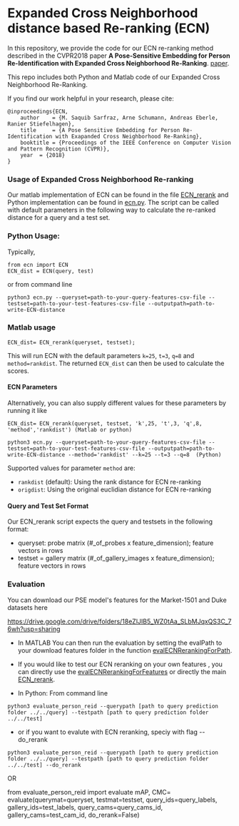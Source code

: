 # Expanded Cross Neighborhood distance based Re-ranking (ECN)

In this repository, we provide the code for our ECN re-ranking method described in the CVPR2018 paper **A Pose-Sensitive Embedding for Person Re-Identification with Expanded Cross Neighborhood Re-Ranking**. [paper](http://openaccess.thecvf.com/content_cvpr_2018/papers/Sarfraz_A_Pose-Sensitive_Embedding_CVPR_2018_paper.pdf).

This repo includes both Python and Matlab code of our Expanded Cross Neighborhood Re-Ranking. 

If you find our work helpful in your research, please cite:

``` 
@inproceedings{ECN,
    author    = {M. Saquib Sarfraz, Arne Schumann, Andreas Eberle, Ranier Stiefelhagen}, 
    title     = {A Pose Sensitive Embedding for Person Re-Identification with Exapanded Cross Neighborhood Re-Ranking}, 
    booktitle = {Proceedings of the IEEE Conference on Computer Vision and Pattern Recognition (CVPR)},
    year  = {2018}
}
``` 

### Usage of Expanded Cross Neighborhood Re-ranking

Our matlab implementation of ECN can be found in the file [ECN_rerank](https://github.com/pse-ecn/expanded-cross-neighborhood/blob/master/ECN_rerank.m) and Python implementation can be found in [ecn.py](https://github.com/pse-ecn/expanded-cross-neighborhood/blob/master/ecn.py). 
The script can be called with default parameters in the following way to calculate the re-ranked distance for a query and a test set.

### Python Usage:
Typically,
```
from ecn import ECN
ECN_dist = ECN(query, test)
```
or from command line
```
python3 ecn.py --queryset=path-to-your-query-features-csv-file --testset=path-to-your-test-features-csv-file --outputpath=path-to-write-ECN-distance
```

### Matlab usage
```
ECN_dist= ECN_rerank(queryset, testset);
```

This will run ECN with the default parameters `k=25`, `t=3`, `q=8` and `method=rankdist`. The returned `ECN_dist` can then be used to calculate the scores.

#### ECN Parameters
Alternatively, you can also supply different values for these parameters by running it like

```
ECN_dist= ECN_rerank(queryset, testset, 'k',25, 't',3, 'q',8, 'method','rankdist') (Matlab or python)

python3 ecn.py --queryset=path-to-your-query-features-csv-file --testset=path-to-your-test-features-csv-file --outputpath=path-to-write-ECN-distance --method='rankdist' --k=25 --t=3 --q=8  (Python)
```

Supported values for parameter `method` are:
* `rankdist` (default): Using the rank distance for ECN re-ranking
* `origdist`: Using the original euclidian distance for ECN re-ranking


#### Query and Test Set Format

Our ECN_rerank script expects the query and testsets in the following format:

* queryset: probe matrix (#_of_probes x feature_dimension);  feature vectors in rows
* testset = gallery matrix (#_of_gallery_images x feature_dimension); feature vectors in rows

### Evaluation

You can download our PSE model's features for the Market-1501 and Duke datasets here

https://drive.google.com/drive/folders/18eZlJIB5_WZ0tAa_SLbMJqxQS3C_76wh?usp=sharing

* In MATLAB 
You can then run the evaluation by setting the evalPath to your download features folder in the function [evalECNRerankingForPath](https://github.com/pse-ecn/expanded-cross-neighborhood/blob/master/evalECNRerankingForPath.m).

* If you would like to test our ECN reranking on your own features , you can directly use the [evalECNRerankingForFeatures](https://github.com/pse-ecn/expanded-cross-neighborhood/blob/master/evalECNRerankingForFeatures.m) or directly the main [ECN_rerank](https://github.com/pse-ecn/expanded-cross-neighborhood/blob/master/ECN_rerank.m). 

* In Python:
From command  line
```
python3 evaluate_person_reid --querypath [path to query prediction folder ../../query] --testpath [path to query prediction folder ../../test] 

```

* or if you want to evalute with ECN reranking,  speciy with flag --do_rerank

```
python3 evaluate_person_reid --querypath [path to query prediction folder ../../query] --testpath [path to query prediction folder ../../test] --do_rerank

```

OR

from evaluate_person_reid import evaluate
mAP, CMC= evaluate(querymat=queryset, testmat=testset, query_ids=query_labels, gallery_ids=test_labels,
            query_cams=query_cams_id, gallery_cams=test_cam_id, do_rerank=False)

            



